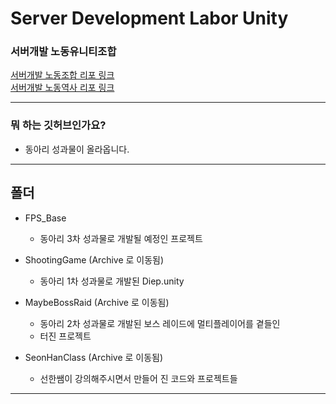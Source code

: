 # Server Development Labor Unity

### 서버개발 노동유니티조합
[서버개발 노동조합 리포 링크](https://github.com/gghteam/ServerDevelopmentLaborUnion)<br>
[서버개발 노동역사 리포 링크](https://github.com/gghteam/ServerDevelopmentLaborArchive)
* * *

### 뭐 하는 깃허브인가요?
* 동아리 성과물이 올라옵니다.

* * *

## 폴더
* FPS_Base
	* 동아리 3차 성과물로 개발될 예정인 프로젝트

* ShootingGame (Archive 로 이동됨)
	* 동아리 1차 성과물로 개발된 Diep.unity

* MaybeBossRaid (Archive 로 이동됨)
	* 동아리 2차 성과물로 개발된 보스 레이드에 멀티플레이어를 곁들인
	* 터진 프로젝트

* SeonHanClass (Archive 로 이동됨)
	* 선한쌤이 강의해주시면서 만들어 진 코드와 프로젝트들

* * *
